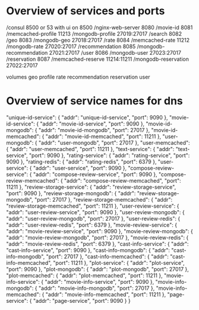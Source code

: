 # Overview of services and ports 
/consul 8500 or 53 with ui on 8500
/nginx-web-server 8080
/movie-id 8081
  /memcached-profile 11213
  /mongodb-profile 27019:27017
/search 8082
/geo 8083
  /mongodb-geo 27018:27017
/rate 8084
  /memcached-rate 11212
  /mongodb-rate 27020:27017
/recommendation 8085
  /mongodb-recommendation 27021:27017
/user 8086
  /mongodb-user 27023:27017
/reservation 8087
  /memcached-reserve 11214:11211
  /mongodb-reservation 27022:27017

volumes
geo profile rate recommendation reservation user

# Overview of service names for dns
  "unique-id-service": {
    "addr": "unique-id-service",
    "port": 9090
  },
  "movie-id-service": {
    "addr": "movie-id-service",
    "port": 9090
  },
  "movie-id-mongodb": {
    "addr": "movie-id-mongodb",
    "port": 27017
  },
  "movie-id-memcached": {
    "addr": "movie-id-memcached",
    "port": 11211
  },
  "user-mongodb": {
    "addr": "user-mongodb",
    "port": 27017
  },
  "user-memcached": {
    "addr": "user-memcached",
    "port": 11211
  },
  "text-service": {
    "addr": "text-service",
    "port": 9090
  },
  "rating-service": {
    "addr": "rating-service",
    "port": 9090
  },
  "rating-redis": {
    "addr": "rating-redis",
    "port": 6379
  },
  "user-service": {
    "addr": "user-service",
    "port": 9090
  },
  "compose-review-service": {
    "addr": "compose-review-service",
    "port": 9090
  },
  "compose-review-memcached": {
    "addr": "compose-review-memcached",
    "port": 11211
  },
  "review-storage-service": {
    "addr": "review-storage-service",
    "port": 9090
  },
  "review-storage-mongodb": {
    "addr": "review-storage-mongodb",
    "port": 27017
  },
  "review-storage-memcached": {
    "addr": "review-storage-memcached",
    "port": 11211
  },
  "user-review-service": {
    "addr": "user-review-service",
    "port": 9090
  },
  "user-review-mongodb": {
    "addr": "user-review-mongodb",
    "port": 27017
  },
  "user-review-redis": {
    "addr": "user-review-redis",
    "port": 6379
  },
  "movie-review-service": {
    "addr": "movie-review-service",
    "port": 9090
  },
  "movie-review-mongodb": {
    "addr": "movie-review-mongodb",
    "port": 27017
  },
  "movie-review-redis": {
    "addr": "movie-review-redis",
    "port": 6379
  },
  "cast-info-service": {
    "addr": "cast-info-service",
    "port": 9090
  },
  "cast-info-mongodb": {
    "addr": "cast-info-mongodb",
    "port": 27017
  },
  "cast-info-memcached": {
    "addr": "cast-info-memcached",
    "port": 11211
  },
  "plot-service": {
    "addr": "plot-service",
    "port": 9090
  },
  "plot-mongodb": {
    "addr": "plot-mongodb",
    "port": 27017
  },
  "plot-memcached": {
    "addr": "plot-memcached",
    "port": 11211
  },
  "movie-info-service": {
    "addr": "movie-info-service",
    "port": 9090
  },
  "movie-info-mongodb": {
    "addr": "movie-info-mongodb",
    "port": 27017
  },
  "movie-info-memcached": {
    "addr": "movie-info-memcached",
    "port": 11211
  },
  "page-service": {
    "addr": "page-service",
    "port": 9090
  }
}